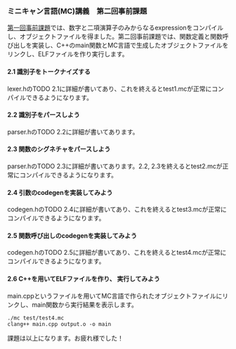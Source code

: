 ### ミニキャン言語(MC)講義　第二回事前課題

[第一回事前課題](https://github.com/yamaguchi1024/mc-lang-1/)では、数字と二項演算子のみからなるexpressionをコンパイルし、オブジェクトファイルを得ました。第二回事前課題では、関数定義と関数呼び出しを実装し、C++のmain関数とMC言語で生成したオブジェクトファイルをリンクし、ELFファイルを作り実行します。

#### 2.1 識別子をトークナイズする
lexer.hのTODO 2.1に詳細が書いてあり、これを終えるとtest1.mcが正常にコンパイルできるようになります。

#### 2.2 識別子をパースしよう
parser.hのTODO 2.2に詳細が書いてあります。

#### 2.3 関数のシグネチャをパースしよう
parser.hのTODO 2.3に詳細が書いてあります。2.2, 2.3を終えるとtest2.mcが正常にコンパイルできるようになります。

#### 2.4 引数のcodegenを実装してみよう
codegen.hのTODO 2.4に詳細が書いてあり、これを終えるとtest3.mcが正常にコンパイルできるようになります。

#### 2.5 関数呼び出しのcodegenを実装してみよう
codegen.hのTODO 2.5に詳細が書いてあり、これを終えるとtest4.mcが正常にコンパイルできるようになります。

#### 2.6 C++を用いてELFファイルを作り、 実行してみよう
main.cppというファイルを用いてMC言語で作られたオブジェクトファイルにリンクし、main関数から実行結果を表示します。
```
./mc test/test4.mc
clang++ main.cpp output.o -o main
```

課題は以上になります。お疲れ様でした！
